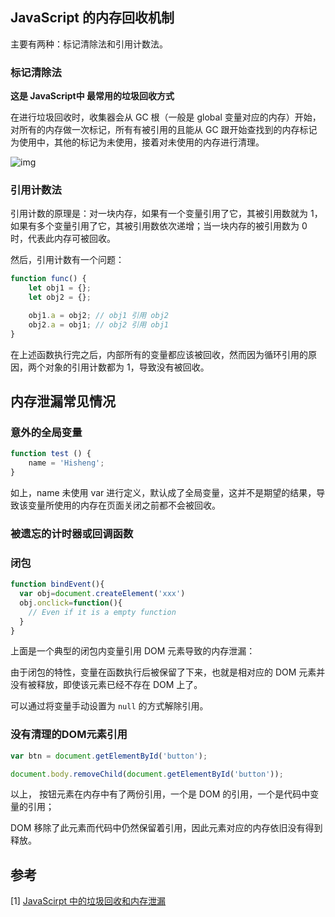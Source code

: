 ## JavaScript 的内存回收机制

主要有两种：标记清除法和引用计数法。



### 标记清除法

**这是 JavaScript中 最常用的垃圾回收方式**

在进行垃圾回收时，收集器会从 GC 根（一般是 global 变量对应的内存）开始，对所有的内存做一次标记，所有有被引用的且能从 GC 跟开始查找到的内存标记为使用中，其他的标记为未使用，接着对未使用的内存进行清理。

![img](https://user-gold-cdn.xitu.io/2019/4/20/16a39f9f108cfc79?imageslim)



### 引用计数法

引用计数的原理是：对一块内存，如果有一个变量引用了它，其被引用数就为 1，如果有多个变量引用了它，其被引用数依次递增；当一块内存的被引用数为 0 时，代表此内存可被回收。

然后，引用计数有一个问题：

```js
function func() {
    let obj1 = {};
    let obj2 = {};

    obj1.a = obj2; // obj1 引用 obj2
    obj2.a = obj1; // obj2 引用 obj1
}
```

在上述函数执行完之后，内部所有的变量都应该被回收，然而因为循环引用的原因，两个对象的引用计数都为 1，导致没有被回收。



## 内存泄漏常见情况

### 意外的全局变量

```js
function test () {
    name = 'Hisheng';
}
```

如上，name 未使用 var 进行定义，默认成了全局变量，这并不是期望的结果，导致该变量所使用的内存在页面关闭之前都不会被回收。

### 被遗忘的计时器或回调函数

### 闭包

```js
function bindEvent(){
  var obj=document.createElement('xxx')
  obj.onclick=function(){
    // Even if it is a empty function
  }
}
```

上面是一个典型的闭包内变量引用 DOM 元素导致的内存泄漏：

由于闭包的特性，变量在函数执行后被保留了下来，也就是相对应的 DOM 元素并没有被释放，即使该元素已经不存在 DOM 上了。

可以通过将变量手动设置为 `null` 的方式解除引用。

### 没有清理的DOM元素引用

```js
var btn = document.getElementById('button');

document.body.removeChild(document.getElementById('button'));
```

以上， 按钮元素在内存中有了两份引用，一个是 DOM 的引用，一个是代码中变量的引用；

DOM 移除了此元素而代码中仍然保留着引用，因此元素对应的内存依旧没有得到释放。



## 参考

[1] [JavaScirpt 中的垃圾回收和内存泄漏](<https://juejin.im/post/5cb33660e51d456e811d2687>)